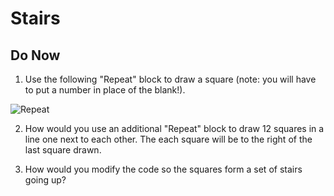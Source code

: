 # Stairs

## Do Now 

1. Use the following "Repeat" block to draw a square (note: you will have to put a number in place of the blank!).

 ![Repeat](repeat.png)

2. How would you use an additional "Repeat" block to draw 12 squares in a line one next to each other.  The each square will be to the right of the last square drawn.

3. How would you modify the code so the squares form a set of stairs going up?
